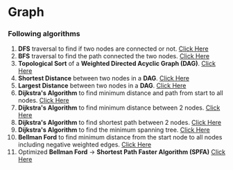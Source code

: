 # Graph 

### Following algorithms
1. **DFS** traversal to find if two nodes are connected or not. [Click Here](https://github.com/NamanAgarwal18/Fundamental-Codes/blob/main/Graphs/dfs.cpp)
2. **BFS** traversal to find the path connected the two nodes. [Click Here](https://github.com/NamanAgarwal18/Fundamental-Codes/blob/main/Graphs/dfs.cpp)
3. **Topological Sort** of a **Weighted Directed Acyclic Graph (DAG)**. [Click Here](https://github.com/NamanAgarwal18/Fundamental-Codes/blob/main/Graphs/Shortest%20path%20in%20DAG.cpp)
4. **Shortest Distance** between two nodes in a **DAG**. [Click Here](https://github.com/NamanAgarwal18/Fundamental-Codes/blob/main/Graphs/Shortest%20path%20in%20DAG.cpp)
5. **Largest Distance** between two nodes in a **DAG**. [Click Here](https://github.com/NamanAgarwal18/Fundamental-Codes/blob/main/Graphs/Shortest%20path%20in%20DAG.cpp)
6. **Dijkstra's Algorithm** to find minimum distance and path from start to all nodes. [Click Here](https://github.com/NamanAgarwal18/Fundamental-Codes/blob/main/Graphs/Dijkstra%20Algorithm.cpp)
7. **Dijkstra's Algorithm** to find minimum distance between 2 nodes. [Click Here](https://github.com/NamanAgarwal18/Fundamental-Codes/blob/main/Graphs/Dijkstra%20Algorithm.cpp)
8. **Dijkstra's Algorithm** to find shortest path between 2 nodes. [Click Here](https://github.com/NamanAgarwal18/Fundamental-Codes/blob/main/Graphs/Dijkstra%20Algorithm.cpp)
9. **Dijkstra's Algorithm** to find the minimum spanning tree. [Click Here](https://github.com/NamanAgarwal18/Fundamental-Codes/blob/main/Graphs/Dijkstra%20Algorithm.cpp)
10. **Bellman Ford** to find minimum distance from the start node to all nodes including negative weighted edges. [Click Here](https://github.com/NamanAgarwal18/Fundamental-Codes/blob/main/Graphs/Bellman%20Ford.cpp)
11. Optimized **Bellman Ford** -> **Shortest Path Faster Algorithm (SPFA)**  [Click Here](https://github.com/NamanAgarwal18/Fundamental-Codes/blob/main/Graphs/Bellman%20Ford.cpp)
